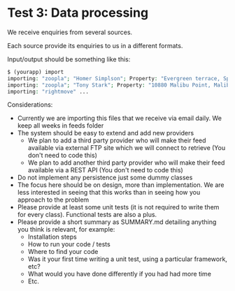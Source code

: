 # Test 3: Data processing
We receive enquiries from several sources.

Each source provide its enquiries to us in a different formats.

Input/output should be something like this:

```php
$ (yourapp) import
importing: "zoopla"; "Homer Simplson"; Property: "Evergreen terrace, Springfield"; time: "2017-10-01T10:30:00"
importing: "zoopla"; "Tony Stark"; Property: "10880 Malibu Point, Malibu, California"; time: "2017-10-11T23:30:00"
importing: "rightmove" ...

```


Considerations:

* Currently we are importing this files that we receive via email daily. We keep all weeks in feeds folder
* The system should be easy to extend and add new providers
    * We plan to add a third party provider who will make their feed available via external FTP site which we will connect to retrieve (You don't need to code this)
    * We plan to add another third party provider who will make their feed available via a REST API  (You don't need to code this)
* Do not implement any persistence just some dummy classes
* The focus here should be on design, more than implementation. We are less interested in seeing that this works than in seeing how you approach to the problem
* Please provide at least some unit tests (it is not required to write them for every class). Functional tests are also a plus.
* Please provide a short summary as SUMMARY.md detailing anything you think is relevant, for example:
    * Installation steps
    * How to run your code / tests
    * Where to find your code
    * Was it your first time writing a unit test, using a particular framework, etc?
    * What would you have done differently if you had had more time
    * Etc.
